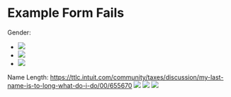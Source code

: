 # Example Form Fails
Gender:
- [![](gender_select1.png)](https://twitter.com/theannalytical/status/1349392166716657664?s=20)
- [![](gender_select2.png)](https://twitter.com/annabookwriter/status/1349410399574102016?s=20)
- [![](gender_select3.png)](https://twitter.com/324_B21/status/1349560223447408641?s=20)

Name Length:
https://ttlc.intuit.com/community/taxes/discussion/my-last-name-is-to-long-what-do-i-do/00/655670
![](tax_name1.png)
![](tax_name2.png)
![](tax_name3.png)
